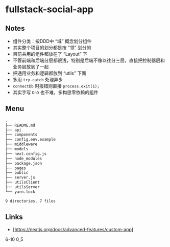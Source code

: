 # fullstack-social-app

## Notes

- 组件分类：按DDD中 “域” 概念划分组件
- 其实整个项目的划分都是按 "领" 划分的
- 目前共用的组件都放在了 “Layout” 下
- 不管前端和后端分层都很浅，特别是后端不像以往分三层，直接把控制器层和业务层放到了一起
- 把通用业务和逻辑都放到 “utils” 下面
- 多用 `try-catch` 处理异步
- `connectDb` 时报错则直接 `process.exit(1);`
- 其实手写 `DnD` 也不难，多构思零依赖的组件

## Menu

```bash
.
├── README.md
├── api
├── components
├── config.env.example
├── middleware
├── models
├── next.config.js
├── node_modules
├── package.json
├── pages
├── public
├── server.js
├── utilsClient
├── utilsServer
└── yarn.lock

9 directories, 7 files
```

## Links

- [https://nextjs.org/docs/advanced-features/custom-app]

6-10 0_5
